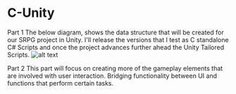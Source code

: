 # C-Unity


Part 1 
The below diagram, shows the data structure that will be created for our SRPG project in Unity. I'll release the versions that I test as C standalone C# Scripts and once the project advances further ahead the Unity Tailored Scripts. 
![alt text](https://image.prntscr.com/image/R70-PIHbTsCm_4jAnIAUtw.png)

Part 2
This part will focus on creating more of the gameplay elements that are involved with user interaction. Bridging functionality between UI and functions that perform certain tasks.
